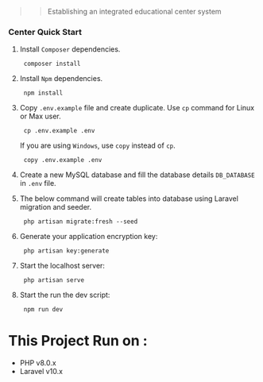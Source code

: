>> Establishing an integrated educational center system

### Center Quick Start

1. Install `Composer` dependencies.
   
        composer install

2. Install `Npm` dependencies.
   
        npm install


3. Copy `.env.example` file and create duplicate. Use `cp` command for Linux or Max user.

        cp .env.example .env

    If you are using `Windows`, use `copy` instead of `cp`.
   
        copy .env.example .env
   

4. Create a new MySQL database and fill the database details `DB_DATABASE` in `.env` file.


5. The below command will create tables into database using Laravel migration and seeder.

        php artisan migrate:fresh --seed


6. Generate your application encryption key:

        php artisan key:generate


7. Start the localhost server:
    
        php artisan serve

8. Start the run the dev script:
    
        npm run dev


# This Project Run on :  

-  PHP v8.0.x 
-  Laravel v10.x 
